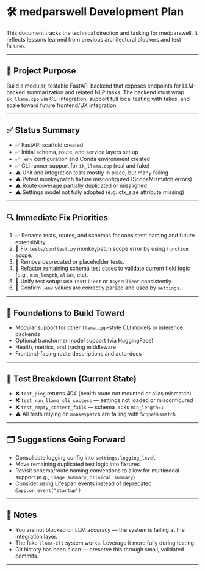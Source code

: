 # 🛠 medparswell Development Plan

This document tracks the technical direction and tasking for medparswell. It reflects lessons learned from previous architectural blockers and test failures.

---

## 🎯 Project Purpose

Build a modular, testable FastAPI backend that exposes endpoints for LLM-backed summarization and related NLP tasks. The backend must wrap `ik_llama.cpp` via CLI integration, support full local testing with fakes, and scale toward future frontend/UX integration.

---

## ✅ Status Summary

- ✅ FastAPI scaffold created
- ✅ Initial schema, route, and service layers set up
- ✅ `.env` configuration and Conda environment created
- ✅ CLI runner support for `ik_llama.cpp` (real and fake)
- ⚠️ Unit and integration tests mostly in place, but many failing
- ⚠️ Pytest monkeypatch fixture misconfigured (ScopeMismatch errors)
- ⚠️ Route coverage partially duplicated or misaligned
- ⚠️ Settings model not fully adopted (e.g. ctx_size attribute missing)

---

## 🔍 Immediate Fix Priorities

1. ✅ Rename tests, routes, and schemas for consistent naming and future extensibility.
2. 🧪 Fix `tests/conftest.py` monkeypatch scope error by using `function` scope.
3. 🧼 Remove deprecated or placeholder tests.
4. 🔁 Refactor remaining schema test cases to validate current field logic (e.g., `min_length`, `alias`, etc).
5. 🧵 Unify test setup: use `TestClient` or `AsyncClient` consistently.
6. 🔐 Confirm `.env` values are correctly parsed and used by `settings`.

---

## 🧱 Foundations to Build Toward

- Modular support for other `llama.cpp`-style CLI models or inference backends
- Optional transformer model support (via HuggingFace)
- Health, metrics, and tracing middleware
- Frontend-facing route descriptions and auto-docs

---

## 🧪 Test Breakdown (Current State)

- ❌ `test_ping` returns 404 (health route not mounted or alias mismatch)
- ❌ `test_run_llama_cli_success` — settings not loaded or misconfigured
- ❌ `test_empty_content_fails` — schema lacks `min_length=1`
- ⚠️ All tests relying on `monkeypatch` are failing with `ScopeMismatch`

---

## 🗂 Suggestions Going Forward

- Consolidate logging config into `settings.logging_level`
- Move remaining duplicated test logic into fixtures
- Revisit schema/route naming conventions to allow for multimodal support (e.g., `image_summary`, `clinical_summary`)
- Consider using Lifespan events instead of deprecated `@app.on_event("startup")`

---

## 🧠 Notes

- You are not blocked on LLM accuracy — the system is failing at the integration layer.
- The fake `llama-cli` system works. Leverage it more fully during testing.
- Git history has been clean — preserve this through small, validated commits.

---